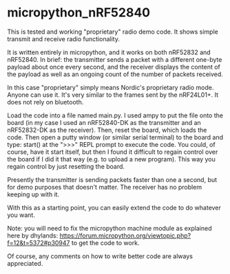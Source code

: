# micropython_nRF52840

This is tested and working "proprietary" radio demo code. It shows simple transmit and receive radio functionality.

It is written entirely in micropython, and it works on both nRF52832 and nRF52840. In brief: the transmitter sends a packet with a different one-byte payload about once every second, and the receiver displays the content of the payload as well as an ongoing count of the number of packets received.

In this case "proprietary" simply means Nordic's proprietary radio mode. Anyone can use it. It's very similar to the frames sent by the nRF24L01+. It does not rely on bluetooth.

Load the code into a file named main.py. I used ampy to put the file onto the board (in my case I used an nRF52840-DK as the transmitter and an nRF52832-DK as the receiver). Then, reset the board, which loads the code. Then open a putty window (or similar serial terminal) to the board and type:
start()
at the ">>>" REPL prompt to execute the code. You could, of course, have it start itself, but then I found it difficult to regain control over the board if I did it that way (e.g. to upload a new program). This way you regain control by just resetting the board.

Presently the transmitter is sending packets faster than one a second, but for demo purposes that doesn't matter. The receiver has no problem keeping up with it.

With this as a starting point, you can easily extend the code to do whatever you want.

Note: you will need to fix the micropython machine module as explained here by dhylands: https://forum.micropython.org/viewtopic.php?f=12&t=5372#p30947
to get the code to work.

Of course, any comments on how to write better code are always appreciated.
